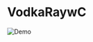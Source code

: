 # VodkaRaywC

![Demo](https://github.com/user-attachments/assets/c462e3c1-7ee4-4b2c-ba67-21a4bf86975f)

